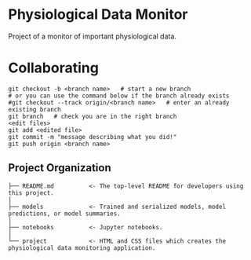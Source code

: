 Physiological Data Monitor
==============================
Project of a monitor of important physiological data.

Collaborating
===============================
    git checkout -b <branch name>   # start a new branch
    # or you can use the command below if the branch already exists
    #git checkout --track origin/<branch name>   # enter an already existing branch
    git branch   # check you are in the right branch
    <edit files>
    git add <edited file>
    git commit -m "message describing what you did!"
    git push origin <branch name>


Project Organization
------------

    ├── README.md          <- The top-level README for developers using this project.
    │
    ├── models             <- Trained and serialized models, model predictions, or model summaries.
    │
    ├── notebooks          <- Jupyter notebooks.
    │
    └── project            <- HTML and CSS files which creates the physiological data monitoring application.
